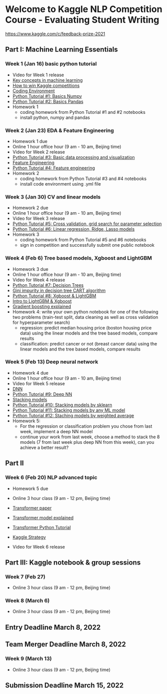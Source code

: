 # Welcome to Kaggle NLP Competition Course - Evaluating Student Writing
https://www.kaggle.com/c/feedback-prize-2021


## Part I: Machine Learning Essentials

### Week 1 (Jan 16) basic python tutorial
- Video for Week 1 release
- [Key concepts in machine learning](https://towardsdatascience.com/machine-learning-basics-part-1-a36d38c7916)
- [How to win Kaggle competitions](https://docs.google.com/document/d/14KDMW_o1yflcZd4E0PSlKxzI68zdHG20Qz6X5wmkgSA/edit?usp=sharing)
- [Coding Environment](https://docs.google.com/presentation/d/1cYZACKaB7e2vRZAv8Oe1GcVy6U_xBeOoeptJsl3KZtI/edit?usp=sharing)
- [Python Tutorial #1: Basics Numpy](https://github.com/amenda860111/kaggle_nlp/blob/main/tutorial_1_basic_numpy.ipynb)
- [Python Tutorial #2: Basics Pandas](https://github.com/amenda860111/kaggle_nlp/blob/main/tutorial_2_basic_pandas.ipynb)
- Homework 1
	- coding homework from Python Tutorial #1 and #2 notebooks
	- install python, numpy and pandas 



### Week 2 (Jan 23) EDA & Feature Engineering
- Homework 1 due
- Online 1 hour office hour (9 am - 10 am, Beijing time)
- Video for Week 2 release
- [Python Tutorial #3: Basic data processing and visualization](https://github.com/amenda860111/kaggle_nlp/blob/main/tutorial_3_data_preprocessing_visualization.ipynb)
- [Feature Engineering](https://docs.google.com/presentation/d/13gwvLolY0Ug_WKROeVYpHpblWhNhvmj3DskSxsu3Ta0/edit#slide=id.ge645f5e39a_0_55)
- [Python Tutorial #4: Feature engineering](https://github.com/amenda860111/kaggle_nlp/blob/main/tutorial_4_feature_engineering.ipynb)
- Homework 2
	- coding homework from Python Tutorial #3 and #4 notebooks
	- install code environment using .yml file



### Week 3 (Jan 30) CV and linear models
- Homework 2 due
- Online 1 hour office hour (9 am - 10 am, Beijing time)
- Video for Week 3 release
- [Python Tutorial #5: Cross validation, grid search for parameter selection](https://github.com/amenda860111/kaggle_nlp/blob/main/tutorial_5_cross_validation.ipynb)
- [Python Tutorial #6: Linear regression, Ridge, Lasso models](https://github.com/amenda860111/kaggle_nlp/blob/main/tutorial_6_linear%20models.ipynb)
- Homework 3
	- coding homework from Python Tutorial #5 and #6 notebooks
	- sign in competition and successfully submit one public notebook 


### Week 4 (Feb 6) Tree based models, Xgboost and LightGBM
- Homework 3 due
- Online 1 hour office hour (9 am - 10 am, Beijing time)
- Video for Week 4 release
- [Python Tutorial #7: Decision Trees](https://github.com/amenda860111/kaggle_nlp/blob/main/tutorial_7_decision_tree.ipynb)
- [Gini impurity in decision tree CART algorithm](https://victorzhou.com/blog/gini-impurity/)
- [Python Tutorial #8: Xgboost & LightGBM](https://github.com/amenda860111/kaggle_nlp/blob/main/tutorial_8_xgboost_LightGBM.ipynb)
- [Intro to LightGBM & Xgboost](https://www.kaggle.com/prashant111/lightgbm-classifier-in-python)
- [Gradient boosting explained](https://machinelearningmastery.com/gentle-introduction-gradient-boosting-algorithm-machine-learning/)
- Homework 4: write your own python notebook for one of the following two problems (train-test split, data cleaning as well as cross validation for hyperparameter search)
	- regression: predict median housing price (boston housing price data) using the linear models and the tree based models, compare results
	- classification: predict cancer or not (breast cancer data) using the linear models and the tree based models, compare results


### Week 5 (Feb 13) Deep neural network
- Homework 4 due
- Online 1 hour office hour (9 am - 10 am, Beijing time)
- Video for Week 5 release
- [DNN](https://docs.google.com/presentation/d/1X5zYyAD5rEJv6gQVaBy2i_0ti0_JOVGcUMwxBRnzwYE/edit#slide=id.gde0cd20ce7_0_76)
- [Python Tutorial #9: Deep NN](https://github.com/amenda860111/kaggle_nlp/blob/main/tutorial_9_deep_NN.ipynb)
- [Stacking models](https://docs.google.com/presentation/d/1DBp7sNM__CKd38C6QdATjQhdj9lK5DD6UkZqx2FZ7gI/edit#slide=id.gebaeaeb46d_0_39)
- [Python Tutorial #10: Stacking models by sklearn](https://github.com/amenda860111/kaggle_nlp/blob/main/tutorial_10_stacking_models_sklearn.ipynb)
- [Python Tutorial #11: Stacking models by any ML model](https://github.com/amenda860111/kaggle_nlp/blob/main/tutorial_11_stacking_models_by%20ML.ipynb)
- [Python Tutorial #12: Staching models by weighted average](https://github.com/amenda860111/kaggle_nlp/blob/main/tutorial_12_stacking_models_by_weighted_average.ipynb)
- Homework 5: 
	- For the regression or classification problem you chose from last week, implement a deep NN model
	- continue your work from last week, choose a method to stack the 8 models (7 from last week plus deep NN from this week), can you achieve a better result?

## Part II 
### Week 6 (Feb 20) NLP advanced topic
- Homework 5 due
- Online 3 hour class (9 am - 12 pm, Beijing time)
- [Transformer paper](https://arxiv.org/pdf/1706.03762.pdf)
- [Transformer model explained](https://jalammar.github.io/illustrated-transformer/)
- [Transformer Python Tutorial](https://github.com/amenda860111/kaggle_nlp/blob/main/transformer_tutorial.ipynb)
- [Kaggle Strategy](https://docs.google.com/presentation/d/1f6XY5kzXRCDkl08LVlJd8A0xZWtKjHSN_U-5cEA2lAM/edit#slide=id.gfbcf0bcd50_0_11)

- Video for Week 6 release

## Part III: Kaggle notebook & group sessions
### Week 7 (Feb 27)
- Online 3 hour class (9 am - 12 pm, Beijing time)
### Week 8 (March 6)
- Online 3 hour class (9 am - 12 pm, Beijing time)

## Entry Deadline March 8, 2022 
## Team Merger Deadline March 8, 2022

### Week 9 (March 13)
- Online 3 hour class (9 am - 12 pm, Beijing time)


## Submission Deadline March 15, 2022

